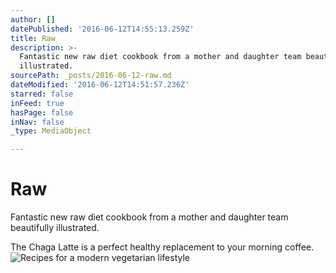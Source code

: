 ```yaml
---
author: []
datePublished: '2016-06-12T14:55:13.259Z'
title: Raw
description: >-
  Fantastic new raw diet cookbook from a mother and daughter team beautifully
  illustrated.
sourcePath: _posts/2016-06-12-raw.md
dateModified: '2016-06-12T14:51:57.236Z'
starred: false
inFeed: true
hasPage: false
inNav: false
_type: MediaObject

---
```

# Raw

Fantastic new raw diet cookbook from a mother and daughter team beautifully illustrated.

The Chaga Latte is a perfect healthy replacement to your morning coffee.
![Recipes for a modern vegetarian lifestyle ](https://s3-us-west-2.amazonaws.com/the-grid-img/p/af0547eca310e2a5b7e7be5f8fb00dbce21cbbbf.jpg)